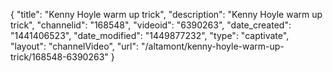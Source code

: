 {
    "title": "Kenny Hoyle warm up trick",
    "description": "Kenny Hoyle warm up trick",
    "channelid": "168548",
    "videoid": "6390263",
    "date_created": "1441406523",
    "date_modified": "1449877232",
    "type": "captivate",
    "layout": "channelVideo",
    "url": "\/altamont\/kenny-hoyle-warm-up-trick\/168548-6390263"
}
